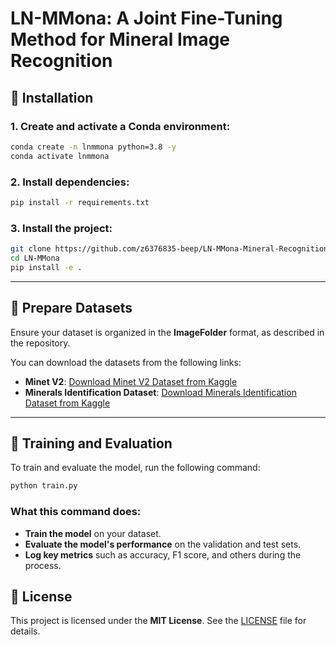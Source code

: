 # LN-MMona: A Joint Fine-Tuning Method for Mineral Image Recognition



## :wrench: Installation

### 1. Create and activate a Conda environment:
```bash
conda create -n lnmmona python=3.8 -y
conda activate lnmmona
````

### 2. Install dependencies:

```bash
pip install -r requirements.txt
```

### 3. Install the project:

```bash
git clone https://github.com/z6376835-beep/LN-MMona-Mineral-Recognition.git
cd LN-MMona
pip install -e .
```

---

## :floppy_disk: Prepare Datasets

Ensure your dataset is organized in the **ImageFolder** format, as described in the repository.

You can download the datasets from the following links:

* **Minet V2**: [Download Minet V2 Dataset from Kaggle](https://www.kaggle.com/datasets/youcefattallah97/minerals-identification-classification)
* **Minerals Identification Dataset**: [Download Minerals Identification Dataset from Kaggle](https://www.kaggle.com/datasets/asiedubrempong/minerals-identification-dataset/data)


  

---

## :rocket: Training and Evaluation

To train and evaluate the model, run the following command:

```bash
python train.py
```

### What this command does:

* **Train the model** on your dataset.
* **Evaluate the model's performance** on the validation and test sets.
* **Log key metrics** such as accuracy, F1 score, and others during the process.
## :page_facing_up: License

This project is licensed under the **MIT License**. See the [LICENSE](#) file for details.

